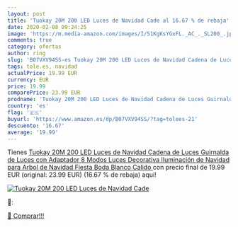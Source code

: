 ```yaml
---
layout: post
title: 'Tuokay 20M 200 LED Luces de Navidad Cade al 16.67 % de rebaja'
date: 2020-02-08 09:24:25
image: 'https://m.media-amazon.com/images/I/51KgKsYGxFL._AC_._SL200_.jpg'
comments: true
category: ofertas
author: ring
slug: 'B07VXV94SS-es Tuokay 20M 200 LED Luces de Navidad Cadena de Luces...'
tags: tole.es, navidad
actualPrice: 19.99 EUR
currency: EUR
price: 19.99
comparePrice: 23.99 EUR
prodname: 'Tuokay 20M 200 LED Luces de Navidad Cadena de Luces Guirnalda de Luces con Adaptador 8 Modos Luces Decorativa Iluminación de Navidad para Arbol de Navidad  Fiesta Boda  Blanco Calido '
country: 'es'
flag: '🇪🇸'
buyurl: 'https://www.amazon.es/dp/B07VXV94SS/?tag=tolees-21'
descuento: '16.67'
average: '19.99'
---
```


Tienes [Tuokay 20M 200 LED Luces de Navidad Cadena de Luces Guirnalda de Luces con Adaptador 8 Modos Luces Decorativa Iluminación de Navidad para Arbol de Navidad  Fiesta Boda  Blanco Calido ](https://www.amazon.es/dp/B07VXV94SS/?tag=tolees-21) con precio final de  19.99 EUR (original: 23.99 EUR) (16.67 %  de rebaja) aqui!

[![Tuokay 20M 200 LED Luces de Navidad Cade](https://m.media-amazon.com/images/I/51KgKsYGxFL._AC_._SL200_.jpg)](https://www.amazon.es/dp/B07VXV94SS/?tag=tolees-21)

🔎:


[🛒 Comprar!!!](https://www.amazon.es/dp/B07VXV94SS/?tag=tolees-21)
